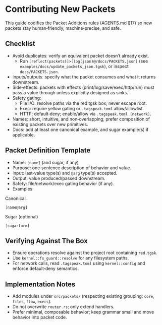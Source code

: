 # Contributing New Packets

This guide codifies the Packet Additions rules (AGENTS.md §17) so new packets stay human‑friendly, machine‑precise, and safe.

## Checklist

- Avoid duplicates: verify an equivalent packet doesn’t already exist.
  - Run `[reflect(packets)]>[log(json)@/docs/PACKETS.json]` (see `examples/docs/update_packets_json.tgsk`), or inspect `docs/PACKETS.json`.
- Inputs/outputs: specify what the packet consumes and what it returns downstream.
- Side‑effects: packets with effects (print/log/save/exec/http/run) must pass a value through unless explicitly designed as sinks.
- Safety gating:
  - File I/O: resolve paths via the red.tgsk box; never escape root.
  - Exec: require yellow gating or `.tagspeak.toml` allow/allowlist.
  - HTTP: default‑deny; enable/allow via `.tagspeak.toml [network]`.
- Names: short, intuitive, and non‑overlapping; prefer composition of existing packets over new primitives.
- Docs: add at least one canonical example, and sugar example(s) if applicable.

## Packet Definition Template

- Name: `[name]` (and sugar, if any)
- Purpose: one‑sentence description of behavior and value.
- Input: last‑value type(s) and `@arg` type(s) accepted.
- Output: value produced/passed downstream.
- Safety: file/network/exec gating behavior (if any).
- Examples:

Canonical
```tgsk
[name@arg]
```

Sugar (optional)
```tgsk
[sugarform]
```

## Verifying Against The Box

- Ensure operations resolve against the project root containing `red.tgsk`.
- Use `kernel::fs_guard::resolve` for any filesystem paths.
- For network calls, read `.tagspeak.toml` using `kernel::config` and enforce default‑deny semantics.

## Implementation Notes

- Add modules under `src/packets/` (respecting existing grouping: `core`, `files`, `flow`, `execs`).
- Do not overwrite `router.rs`; only extend handlers.
- Prefer minimal, composable behavior; keep grammar small and move behavior into packet code.

